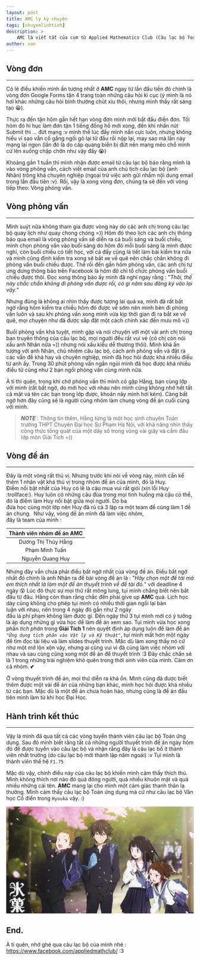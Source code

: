 ```yaml
---
layout: post
title: AMC ly kỳ chuyện
tags: [chuyenlinhtinh]
description: >
    AMC là viết tắt của cụm từ Applied Mathematics Club (Câu lạc bộ Toán ứng dụng)
author: von
---
```

## Vòng đơn
---
Có lẽ điều khiến mình ấn tượng nhất ở **AMC** ngay từ lần đầu tiền đó chính là vòng đơn Google Forms tận 4 trang toàn những câu hỏi kì cục (ý mình là nó hơi khác những câu hỏi bình thường chút xíu thôi, nhưng mình thấy rất sáng tạo :grinning:).

Thực ra đến tận hôm gần hết hạn vòng đơn mình mới bắt đầu điền đơn. Tối hôm đó hì hục làm đơn tận 1 tiếng đồng hồ mới xong, đến khi nhấn nút Submit thì ... đứt mạng :v mình thề lúc đấy mình nẩn cực luôn, nhưng không hiểu vì sao vẫn cố gắng ngồi gõ lại từ đầu rồi nộp lại, may sao mà lần này mạng lại ngon (lần đó là do cáp quang biển bị đứt nên mạng mẽo chỗ mình cứ lên xuống chập chờn như vậy đấy :sob:)

Khoảng gần 1 tuần thì mình nhận được email từ câu lạc bộ báo rằng mình là vào vòng phỏng vấn, cách viết email của anh chủ tịch câu lạc bộ (anh Nhân) trông khá chuyên nghiệp (ngoại trừ việc anh gửi nhầm nội dung email trong lần đầu tiên :v). Rồi, vậy là xong vòng đơn, chúng ta sẽ đến với vòng tiếp theo: Vòng phỏng vấn.
## Vòng phỏng vấn
---
Mình suýt nữa không tham gia được vòng này do các anh chị trong câu lạc bộ quay lịch như quay chong chóng =)) Hôm đó theo lịch các anh chị thông báo qua email là vòng phỏng vấn sẽ diễn ra cả buổi sáng và buổi chiều, mình chọn phỏng vấn vào buổi sáng do hôm đó mỗi buổi sáng là mình được nghỉ, còn buổi chiều có tiết học, với cả đấy cũng là tiết làm bài kiểm tra nữa và mình cũng định kiểm tra xong sẽ bắt xe về quê nên chắc chắn không đi phỏng vấn buổi chiều được. Thế rồi đến gần hôm phỏng vấn, các anh chị tự ưng dưng thông báo trên Facebook là hôm đó chỉ tổ chức phỏng vấn buổi chiều được thôi. Đọc xong thông báo ấy mình đã nghĩ ngay rằng : "*Thôi, thế này chắc chắn không đi phỏng vấn được rồi, có gì năm sau đăng ký vào lại vậy.*"

Nhưng đúng là không ai nhìn thấy được tương lai quá xa, mình đã rất bất ngờ rằng hôm kiểm tra chiều hôm đó được về sớm nên mình bèn đi phỏng vấn luôn và sau khi phỏng vấn xong mình vừa kịp thời gian đi ra bắt xe về quê, mọi chuyện như đã được sắp đặt một cách chính xác đến mưu mô =))

Buổi phỏng vấn khá tuyệt, mình gặp và nói chuyện với một vài anh chị trong ban truyền thông của câu lạc bộ, mọi người đều rất vui vẻ (có chị còn nói xấu anh Nhân nữa =)) nhưng nói xấu kiểu dễ thương thôi). Mình khá ấn tượng với anh Nhân, chủ nhiệm câu lạc bộ, cách anh phỏng vấn và đặt ra các vấn đề khá hay và chuyên nghiệp, mình đã học hỏi được khá nhiều điều từ anh ấy. Trong 30 phút phỏng vấn ngắn ngủi mình đã học được khá nhiều điều từ cũng như 2 bạn ngồi phỏng vấn cùng mình nữa. 

À tí thì quên, trong khi chờ phỏng vấn thì mình có gặp Hằng, bạn cùng lớp với mình (rất bất ngờ, do mới học với nhau nên mình cũng không nhớ hết tất cả mặt và tên các bạn trong lớp được, khoản này mình hơi kém). Càng bất ngờ hơn đây cũng sẽ là người cùng nhóm làm chung vòng đề án cuối cùng với mình.

  > ___NOTE___ : Thông tin thêm, Hằng từng là một học sinh chuyên Toán trường THPT Chuyên Đại học Sư Phạm Hà Nội, với khả năng nhìn thấy công thức tổng quát của một dãy số trong vòng vài giây và cầm đầu lớp môn Giải Tích =))

## Vòng đề án
---
Đây là một vòng rất thú vị.
Nhưng trước khi nói về vòng này, mình cần kể thêm 1 nhân vật khá thú vị trong nhóm đề án của mình, đó là Huy. 
Điểm nổi bật nhất của Huy có lẽ là cậu mua vui rất giỏi (xin lỗi Huy :trollface:). 
Huy luôn có những câu đùa trong mọi tình huống mà cậu có thể, đó là điểm làm Huy nổi bật giữa mọi người.
Do ba đứa học cùng một lớp nên Huy đã rủ cả 3 lập ra một team để cùng làm 1 đề án chung. 
Như vậy, vòng đề án mình đã làm việc nhóm, đây là team của mình :

|Thành viên nhóm đề án AMC|
|:-------:|
|Dương Thị Thúy Hằng|
|Phạm Minh Tuấn|
|Nguyễn Quang Huy|

Nhưng đây vẫn chưa phải điều bất ngờ nhất của vòng đề án. Điều bất ngờ nhất đó chính là anh Nhân ra đề bài vòng đề án là : "*Hãy chọn một đề tài mà em thích nhất là làm một đề án thuyết trình về đề tài đó.*" với deadline 4 ngày :dizzy_face: Lúc đó thực sự mọi thứ rất mông lung, tụi mình chẳng biết nên bắt đầu từ đâu. Hằng còn than rằng chắc đến phải give up **AMC** quá. 
Lịch học dày cũng không cho phép tụi mình có nhiều thời gian ngồi lại bàn luận với nhau, nên trong 4 ngày đó gần như 2 ngày đầu là phí phạm không làm được gì. Đến ngày thứ 3 tụi mình mới có ý tưởng là áp dụng những gì vừa học để làm đề án xem sao. Tụi mình vừa học xong phần *tích phân* trong **Giải Tích 1** nên quyết định áp dụng luôn để làm đề án *```"Ứng dụng tích phân vào Vật lý và Kỹ thuật"```*, tụi mình mất hơn một ngày để tìm đọc tài liệu và làm slides thuyết trình. Mặc dù làm xong thấy nó cứ như một mớ lộn xộn vậy, nhưng ai cũng vui vì đã cùng làm việc nhóm với nhau và sau cùng cũng xong một đề án để thuyết trình :3 Đây chắc chắn sẽ là 1 trong những trải nghiệm khó quên trong thời sinh viên của mình. Cảm ơn cả nhóm. :two_hearts:

Ở vòng thuyết trình đề án, mọi thứ diễn ra khá ổn. Mình cũng đã được biết thêm được một vài đề án của những bạn khác, mình học hỏi được khá nhiều từ các bạn. Mặc dù là một đề án chưa hoàn hảo, nhưng cũng là đề án đầu tiên mình làm từ khi học Đại Học.

## Hành trình kết thúc
---
Vậy là mình đã qua tất cả các vòng tuyển thành viên câu lạc bộ Toán ứng dụng. Sau đó minh biết rằng tất cả những người thuyết trình đề án ngày hôm đó đề được tuyển vào câu lạc bộ và nhận rằng đây là câu lạc bố ít thành viên nhất trường (do câu lạc bộ mới thành lập năm ngoái) :v Tụi mình là thành viên thế hệ ```F1.75```

Mặc dù vậy, chính điều này của câu lạc bộ khiến mình cảm thấy thích thú. Mình không thích nơi nào đó quá đông người, quá nhiều khuôn mặt và quá nhiều những cái tên. **AMC** mang lại cho mình một cảm giác thanh thản lạ thường. Mình cảm thấy câu lạc bộ Toán ứng dụng mà cứ như câu lạc bộ Văn học Cổ điển trong ```Hyouka``` vậy. :)

![Hyouka](/assets/img/hyouka-1.jpg)

End.
---
À tí quên, nhớ ghé qua câu lạc bộ của mình nhé : https://www.facebook.com/appliedmathclub/ :3
